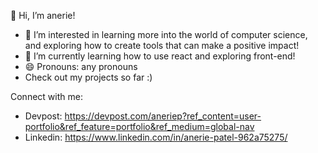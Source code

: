 👋 Hi, I’m anerie!
- 👀 I’m interested in learning more into the world of computer science, and exploring how to create tools that can make a positive impact!
- 🌱 I’m currently learning how to use react and exploring front-end!
- 😄 Pronouns: any pronouns
- Check out my projects so far :)

Connect with me:
- Devpost: https://devpost.com/aneriep?ref_content=user-portfolio&ref_feature=portfolio&ref_medium=global-nav
- Linkedin: https://www.linkedin.com/in/anerie-patel-962a75275/

<!---
anerie-anerie/anerie-anerie is a ✨ special ✨ repository because its `README.md` (this file) appears on your GitHub profile.
You can click the Preview link to take a look at your changes.
--->
